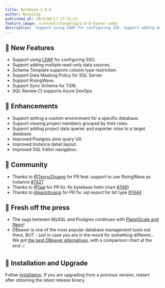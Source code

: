 ```yaml
---
title: Bytebase 2.6.0
author: Ningjing
published_at: 2023/08/17 17:21:21
feature_image: /content/changelog/2-6-0-banner.webp
description: 'Support using LDAP for configuring SSO. Support adding multiple read-only data sources.'
---
```


## 🚀 New Features

- Support using [LDAP](/docs/administration/sso/ldap/) for configuring SSO.
- Support adding multiple read-only data sources.
- Schema Template supports column type restriction.
- Support Data Masking Policy for SQL Server.
- Support RisingWave.
- Support Sync Schema for TiDB.
- SQL Review CI supports Azure DevOps.

## 🎄 Enhancements

- Support setting a custom environment for a specific database.
- Support viewing project members grouped by their roles.
- Support adding project data querier and exporter roles to a target database.
- Improved Postgres slow query UX.
- Improved Instance detail layout.
- Improved SQL Editor navigation.

## 🎠 Community
- Thanks to [@TennyZhuang](https://github.com/TennyZhuang) for PR feat: support to use RisingWave as instance [#7427](https://github.com/bytebase/bytebase/pull/7427)
- Thanks to [@1aal](https://github.com/) for PR fix: fix bytebase helm chart [#7481](https://github.com/bytebase/bytebase/pull/7481)
- Thanks to [@kanzihuang](https://github.com/) for PR fix: sql export for bit type [#7444](https://github.com/bytebase/bytebase/pull/7444)

## 📰 Fresh off the press

- The saga between MySQL and Postgres continues with [PlanetScale and Neon](/blog/planetscale-vs-neon/)!
- DBeaver is one of the most popular database management tools out there, BUT - just in case you are in the mood for something different... We got [the best DBeaver alternatives](/blog/top-dbeaver-alternative/), with a comparison chart at the end 📈

## 📕 Installation and Upgrade

Follow [Installation](/docs/get-started/install/overview). If you are upgrading from a previous version, restart after obtaining the latest release binary.
